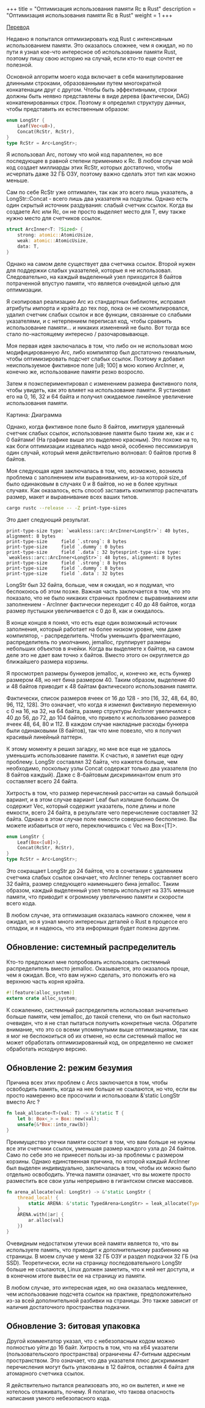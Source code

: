 +++
title = "Оптимизация использования памяти Rc в Rust"
description = "Оптимизация использования памяти Rc в Rust"
weight = 1
+++

[Перевод](https://medium.com/@robertgrosse/optimizing-rc-memory-usage-in-rust-6652de9e119e)

Недавно я попытался оптимизировать код Rust с интенсивным использованием памяти. Это оказалось сложнее, чем я ожидал, но по пути я узнал кое-что интересное об использовании памяти Rust, поэтому пишу свою историю на случай, если кто-то еще сочтет ее полезной.

Основной алгоритм моего кода включает в себя манипулирование длинными строками, образованными путем многократной конкатенации друг с другом. Чтобы быть эффективными, строки должны быть неявно представлены в виде дерева (фактически, DAG) конкатенированных строк. Поэтому я определил структуру данных, чтобы представить их естественным образом: 

```rust
enum LongStr {
    Leaf(Vec<u8>),
    Concat(RcStr, RcStr),
}
type RcStr = Arc<LongStr>;
```

Я использовал Arc, потому что мой код параллелен, но все последующее в равной степени применимо к Rc. В любом случае мой код создает миллиарды этих RcStr, которых достаточно, чтобы исчерпать даже 32 ГБ ОЗУ, поэтому важно сделать этот тип как можно меньше.

Сам по себе RcStr уже оптимален, так как это всего лишь указатель, а LongStr::Concat - всего лишь два указателя на подузлы. Однако есть один скрытый источник раздувания: слабый счетчик ссылок. Когда вы создаете Arc<T> или Rc<T>, он не просто выделяет место для T, ему также нужно место для счетчиков ссылок. 

```rust
struct ArcInner<T: ?Sized> {
    strong: atomic::AtomicUsize,
    weak: atomic::AtomicUsize,
    data: T,
}
```

Однако на самом деле существует два счетчика ссылок. Второй нужен для поддержки слабых указателей, которые я не использовал. Следовательно, на каждый выделенный узел приходится 8 байтов потраченной впустую памяти, что является очевидной целью для оптимизации.

Я скопировал реализацию Arc из стандартных библиотек, исправил атрибуты импорта и крэйта до тех пор, пока он не скомпилировался, удалил счетчик слабых ссылок и все функции, связанные со слабыми указателями, и с нетерпением переписал код, чтобы сравнить использование памяти… и никаких изменений не было. Вот тогда все стало по-настоящему интересно / разочаровывающе.

Моя первая идея заключалась в том, что либо он не использовал мою модифицированную Arc, либо компилятор был достаточно гениальным, чтобы оптимизировать подсчет слабых ссылок. Поэтому я добавил неиспользуемое фиктивное поле [u8; 100] в мою копию ArcInner, и, конечно же, использование памяти резко возросло.

Затем я поэкспериментировал с изменением размера фиктивного поля, чтобы увидеть, как это влияет на использование памяти. Я установил его на 0, 16, 32 и 64 байта и получил ожидаемое линейное увеличение использования памяти.

Картина: Диаграмма

Однако, когда фиктивное поле было 8 байтов, имитируя удаленный счетчик слабых ссылок, использование памяти было таким же, как и с 0 байтами! (На графике выше это выделено красным). Это похоже на то, как боги оптимизации издевались надо мной, особенно пессимизируя один случай, который меня действительно волновал: 0 байтов против 8 байтов.

Моя следующая идея заключалась в том, что, возможно, возникла проблема с заполнением или выравниванием, из-за которой size_of <ArcInner> было одинаковым в случаях 0 и 8 байтов, но не в более крупных случаях. Как оказалось, есть способ заставить компилятор распечатать размер, макет и выравнивание всех ваших типов. 

```bash
cargo rustc --release -- -Z print-type-sizes
```

Это дает следующий результат. 

```
print-type-size type: `weakless::arc::ArcInner<LongStr>`: 40 bytes, alignment: 8 bytes
print-type-size     field `.strong`: 8 bytes
print-type-size     field `.dummy`: 0 bytes
print-type-size     field `.data`: 32 bytesprint-type-size type: `weakless::arc::ArcInner<LongStr>`: 48 bytes, alignment: 8 bytes
print-type-size     field `.strong`: 8 bytes
print-type-size     field `.dummy`: 8 bytes
print-type-size     field `.data`: 32 bytes
```

LongStr был 32 байта, больше, чем я ожидал, но я подумал, что беспокоюсь об этом позже. Важная часть заключается в том, что это показало, что не было никаких странных проблем с выравниванием или заполнением - ArcInner фактически переходит с 40 до 48 байтов, когда размер пустышки увеличивается с 0 до 8, как и ожидалось.

В конце концов я понял, что есть еще один возможный источник заполнения, который работает на более низком уровне, чем даже компилятор, - распределитель. Чтобы уменьшить фрагментацию, распределитель по умолчанию, jemalloc, группирует размеры небольших объектов в ячейки. Когда вы выделяете x байтов, на самом деле это не дает вам точно x байтов. Вместо этого он округляется до ближайшего размера корзины.

Я просмотрел размеры бункеров jemalloc, и, конечно же, есть бункер размером 48, но нет бина размером 40. Таким образом, выделение 40 и 48 байтов приводит к 48 байтам фактического использования памяти.

Фактически, список размеров ячеек от 16 до 128 - это [16, 32, 48, 64, 80, 96, 112, 128]. Это означает, что когда я изменил фиктивную переменную с 0 на 16, на 32, на 64 байта, размер структуры ArcInner увеличился с 40 до 56, до 72, до 104 байтов, что привело к использованию размеров ячеек 48, 64, 80 и 112. В каждом случае накладные расходы бункера были одинаковыми (8 байтов), так что мне повезло, что я получил красивый линейный паттерн.

К этому моменту я решил загадку, но мне все еще не удалось уменьшить использование памяти. К счастью, я заметил еще одну проблему. LongStr составлял 32 байта, что кажется больше, чем необходимо, поскольку узлы Concat содержат только два указателя (по 8 байтов каждый). Даже с 8-байтовым дискриминантом enum это составляет всего 24 байта.

Хитрость в том, что размер перечислений рассчитан на самый большой вариант, и в этом случае вариант Leaf был излишне большим. Он содержит Vec, который содержит указатель, поле длины и поле емкости, всего 24 байта, в результате чего перечисление составляет 32 байта. Однако в этом случае поле емкости совершенно бесполезно. Вы можете избавиться от него, переключившись с Vec<T> на Box<[T]>. 

```rust
enum LongStr {
    Leaf(Box<[u8]>),
    Concat(RcStr, RcStr),
}
type RcStr = Arc<LongStr>;
```

Это сокращает LongStr до 24 байтов, что в сочетании с удалением счетчика слабых ссылок означает, что ArcInner <LongStr> теперь составляет всего 32 байта, размер следующего наименьшего бина jemalloc. Таким образом, каждый выделенный узел теперь использует на 33% меньше памяти, что приводит к огромному увеличению памяти и скорости всего кода.

В любом случае, эта оптимизация оказалась намного сложнее, чем я ожидал, но я узнал много интересных деталей о Rust в процессе его отладки, и я надеюсь, что эта информация будет полезна другим.

## Обновление: системный распределитель

Кто-то предложил мне попробовать использовать системный распределитель вместо jemalloc. Оказывается, это оказалось проще, чем я ожидал. Все, что вам нужно сделать, это положить его на верхнюю часть корня крэйта. 

```rust
#![feature(alloc_system)]
extern crate alloc_system;
```

К сожалению, системный распределитель использовал значительно больше памяти, чем jemalloc, до такой степени, что он был настолько очевиден, что я не стал пытаться получить конкретные числа. Обратите внимание, что это со всеми упомянутыми выше оптимизациями, так как я мог не беспокоиться об их отмене, но если системный malloc не может обработать оптимизированный код, он определенно не сможет обработать исходную версию.

## Обновление 2: режим безумия

Причина всех этих проблем с Arcs заключается в том, чтобы освободить память, когда на нее больше не ссылаются, но что, если вы просто намеренно все просочили и использовали &'static LongStr вместо Arc <LongStr>? 

```rust
fn leak_allocate<T>(val: T) -> &'static T {
    let b: Box<_> = Box::new(val);
    unsafe{&*Box::into_raw(b)}
}
```

Преимущество утечки памяти состоит в том, что вам больше не нужны все эти счетчики ссылок, уменьшая размер каждого узла до 24 байтов. Само по себе это не принесет пользы из-за проблемы с размером корзины. Однако единственная причина, по которой каждый ArcInner был выделен индивидуально, заключалась в том, чтобы их можно было отдельно освободить. Утечка памяти означает, что вы можете просто разместить все свои узлы непрерывно в гигантском списке массивов. 

```rust
fn arena_allocate(val: LongStr) -> &'static LongStr {
    thread_local! {
        static ARENA: &'static TypedArena<LongStr> = leak_allocate(TypedArena::new());
    }
    ARENA.with(|ar| {
        ar.alloc(val)
    })
}
```

Очевидным недостатком утечки всей памяти является то, что вы используете память, что приводит к дополнительному разбиению на страницы. В моем случае у меня 32 ГБ ОЗУ и раздел подкачки 32 ГБ (на SSD). Теоретически, если на страницу последовательного LongStr больше не ссылаются, Linux должен заметить, что к ней нет доступа, и в конечном итоге вывести ее на страницу из памяти.

В любом случае, это интересная идея, но она оказалась медленнее, чем использование подсчета ссылок на практике, предположительно из-за всей дополнительной разбивки на страницы. Это также зависит от наличия достаточного пространства подкачки.

## Обновление 3: битовая упаковка

Другой комментатор указал, что с небезопасным кодом можно полностью уйти до 16 байт. Хитрость в том, что на x64 указатели (пользовательского пространства) ограничены 47-битным адресным пространством. Это означает, что два указателя плюс дискриминант перечисления могут быть упакованы в 12 байтов, оставляя 4 байта для атомарного счетчика ссылок.

Я действительно пытался реализовать это, но он вылетел, и мне не хотелось отлаживать, почему. Я полагаю, что такова опасность написания умного небезопасного кода. 